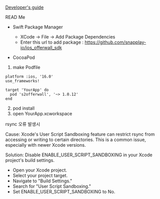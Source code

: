 [Developer's guide](https://snapplay.gitbook.io/docs)

READ Me

- Swift Package Manager
  - XCode -> File -> Add Package Dependencies
  - Enter this url to add package : https://github.com/snapplay-io/ios_offerwall_sdk
 
- CocoaPod
    
1. make Podfile

```
platform :ios, '16.0'
use_frameworks!

target 'YourApp' do
  pod 's2offerwall', '~> 1.0.12'
end
```

2. pod install
3. open YourApp.xcworkspace

rsync 오류 발생시

Cause: Xcode's User Script Sandboxing feature can restrict rsync from accessing or writing to certain directories. 
This is a common issue, especially with newer Xcode versions.

Solution: Disable ENABLE_USER_SCRIPT_SANDBOXING in your Xcode project's build settings.
- Open your Xcode project.
- Select your project target.
- Navigate to "Build Settings."
- Search for "User Script Sandboxing."
- Set ENABLE_USER_SCRIPT_SANDBOXING to No.
